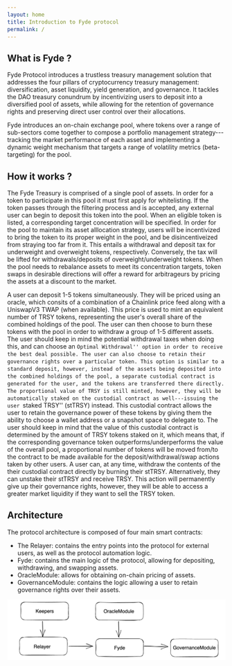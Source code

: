 ```yaml
---
layout: home
title: Introduction to Fyde protocol
permalink: /
---
```


## What is Fyde ? 

Fyde Protocol introduces a trustless treasury management solution that addresses the four pillars of cryptocurrency treasury management: diversification, asset liquidity, yield generation, and governance. It tackles the DAO treasury conundrum by incentivizing users to deposit into a diversified pool of assets, while allowing for the retention of governance rights and preserving direct user control over their allocations. 


Fyde introduces an on-chain exchange pool, where tokens over a range of sub-sectors come together to compose a portfolio management strategy---tracking the market performance of each asset and implementing a dynamic weight mechanism that targets a range of volatility metrics (beta-targeting) for the pool.


## How it works ? 

The Fyde Treasury is comprised of a single pool of assets. In order for a token to participate in this pool it must first apply for whitelisting. If the token passes through the filtering process and is accepted, any external user can begin to deposit this token into the pool. When an eligible token is listed, a corresponding target concentration will be specified. In order for the pool to maintain its asset alllocation strategy, users will be incentivized to bring the token to its proper weight in the pool, and be disincentiveized from straying too far from it. This entails a withdrawal and deposit tax for underweight and overweight tokens, respectively. Conversely, the tax will be lifted for withdrawals/deposits of overweight/underweight tokens. When the pool needs to rebalance assets to meet its concentration targets, token swaps in desirable directions will offer a reward for arbitrageurs by pricing the assets at a discount to the market.

A user can deposit 1-5 tokens simultaneously. They will be priced using an oracle, which consits of a combination of a Chainlink price feed along with a UniswapV3 TWAP (when available). This price is used to mint an equivalent number of TRSY tokens, representing the user's overall share of the combined holdings of the pool. The user can then choose to burn these tokens with the pool in order to withdraw a group of 1-5 different assets. The user should keep in mind the potential withdrawal taxes when doing this, and can choose an ``Optimal Withdrawal'' option in order to receive the best deal possible. The user can also choose to retain their governance rights over a particular token. This option is similar to a standard deposit, however, instead of the assets being deposited into the combined holdings of the pool, a separate custodial contract is generated for the user, and the tokens are transferred there directly. The proportional value of TRSY is still minted, however, they will be automatically staked on the custodial contract as well---issuing the user ``staked TRSY'' (stTRSY) instead. This custodial contract allows the user to retain the governance power of these tokens by giving them the ability to choose a wallet address or a snapshot space to delegate to. The user should keep in mind that the value of this custodial contract is determined by the amount of TRSY tokens staked on it, which means that, if the corresponding governance token outperforms/underperforms the value of the overall pool, a proportional number of tokens will be moved from/to the contract to be made available for the deposit/withdrawal/swap actions taken by other users. A user can, at any time, withdraw the contents of the their custodial contract directly by burning their stTRSY. Alternatively, they can unstake their stTRSY and receive TRSY. This action will permanently give up their governance rights, however, they will be able to access a greater market liquidity if they want to sell the TRSY token. 


## Architecture

The protocol architecture is composed of four main smart contracts:

- The Relayer: contains the entry points into the protocol for external users, as well as the protocol automation logic.
- Fyde: contains the main logic of the protocol, allowing for depositing, withdrawing, and swapping assets.
- OracleModule: allows for obtaining on-chain pricing of assets.
- GovernanceModule: contains the logic allowing a user to retain governance rights over their assets.
  

![Architecture](/illustrations/ContractOverview.png)

